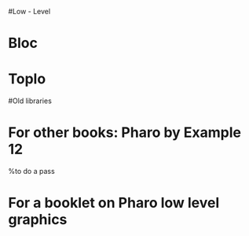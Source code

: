 <!inputFile|path=Chapters/bloc/bloc.md!>

#Low - Level 
<!inputFile|path=Chapters/Alexandrie/alexandrie.md!>
<!inputFile|path=Chapters/Alexandrie/text_harfbuzz.md!>

# Bloc

<!inputFile|path=Chapters/bloc/element.md!>
<!inputFile|path=Chapters/bloc/text.md!>
<!inputFile|path=Chapters/bloc/layout.md!>
<!inputFile|path=Chapters/bloc/events.md!>
<!inputFile|path=Chapters/bloc/animation.md!>

# Toplo
<!inputFile|path=Chapters/toplo/widget_creation.md!>
<!inputFile|path=Chapters/toplo/stylesheet.md!>

#Old libraries

<!inputFile|path=Chapters/Athens/Athens.md!>

# For other books: Pharo by Example 12

%to do a pass
<!inputFile|path=Chapters/bloc/introduction.md!>

# For a booklet on Pharo low level graphics
<!inputFile|path=Chapters/graphicsfoundation/bitmapFormDisplay.md!>
<!inputFile|path=Chapters/graphicsfoundation/colorandDepth.md!>
<!inputFile|path=Chapters/graphicsfoundation/playingWithColor.md!>
<!inputFile|path=Chapters/graphicsfoundation/drawingBitmap.md!>
